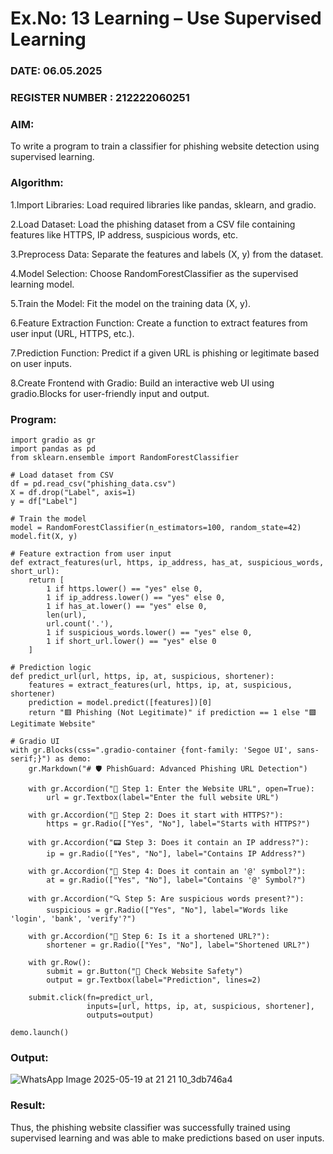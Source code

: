 # Ex.No: 13 Learning – Use Supervised Learning  
### DATE: 06.05.2025                                                                            
### REGISTER NUMBER : 212222060251
### AIM: 
To write a program to train a classifier for phishing website detection using supervised learning.

###  Algorithm:
1.Import Libraries:
Load required libraries like pandas, sklearn, and gradio.

2.Load Dataset:
Load the phishing dataset from a CSV file containing features like HTTPS, IP address, suspicious words, etc.

3.Preprocess Data:
Separate the features and labels (X, y) from the dataset.

4.Model Selection:
Choose RandomForestClassifier as the supervised learning model.

5.Train the Model:
Fit the model on the training data (X, y).

6.Feature Extraction Function:
Create a function to extract features from user input (URL, HTTPS, etc.).

7.Prediction Function:
Predict if a given URL is phishing or legitimate based on user inputs.

8.Create Frontend with Gradio:
Build an interactive web UI using gradio.Blocks for user-friendly input and output.

### Program:
```
import gradio as gr
import pandas as pd
from sklearn.ensemble import RandomForestClassifier

# Load dataset from CSV
df = pd.read_csv("phishing_data.csv")
X = df.drop("Label", axis=1)
y = df["Label"]

# Train the model
model = RandomForestClassifier(n_estimators=100, random_state=42)
model.fit(X, y)

# Feature extraction from user input
def extract_features(url, https, ip_address, has_at, suspicious_words, short_url):
    return [
        1 if https.lower() == "yes" else 0,
        1 if ip_address.lower() == "yes" else 0,
        1 if has_at.lower() == "yes" else 0,
        len(url),
        url.count('.'),
        1 if suspicious_words.lower() == "yes" else 0,
        1 if short_url.lower() == "yes" else 0
    ]

# Prediction logic
def predict_url(url, https, ip, at, suspicious, shortener):
    features = extract_features(url, https, ip, at, suspicious, shortener)
    prediction = model.predict([features])[0]
    return "🟥 Phishing (Not Legitimate)" if prediction == 1 else "🟩 Legitimate Website"

# Gradio UI
with gr.Blocks(css=".gradio-container {font-family: 'Segoe UI', sans-serif;}") as demo:
    gr.Markdown("# 🛡️ PhishGuard: Advanced Phishing URL Detection")

    with gr.Accordion("🔗 Step 1: Enter the Website URL", open=True):
        url = gr.Textbox(label="Enter the full website URL")

    with gr.Accordion("🔐 Step 2: Does it start with HTTPS?"):
        https = gr.Radio(["Yes", "No"], label="Starts with HTTPS?")

    with gr.Accordion("📟 Step 3: Does it contain an IP address?"):
        ip = gr.Radio(["Yes", "No"], label="Contains IP Address?")

    with gr.Accordion("📧 Step 4: Does it contain an '@' symbol?"):
        at = gr.Radio(["Yes", "No"], label="Contains '@' Symbol?")

    with gr.Accordion("🔍 Step 5: Are suspicious words present?"):
        suspicious = gr.Radio(["Yes", "No"], label="Words like 'login', 'bank', 'verify'?")

    with gr.Accordion("🧩 Step 6: Is it a shortened URL?"):
        shortener = gr.Radio(["Yes", "No"], label="Shortened URL?")

    with gr.Row():
        submit = gr.Button("🔎 Check Website Safety")
        output = gr.Textbox(label="Prediction", lines=2)

    submit.click(fn=predict_url,
                 inputs=[url, https, ip, at, suspicious, shortener],
                 outputs=output)

demo.launch()
```
### Output:
![WhatsApp Image 2025-05-19 at 21 21 10_3db746a4](https://github.com/user-attachments/assets/4f6f1dff-f2fe-42cb-adfc-e63580b64abf)


### Result:
Thus, the phishing website classifier was successfully trained using supervised learning and was able to make predictions based on user inputs.
